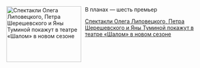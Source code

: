 <!--2025-08-03 16:15:13-->
<div class="yb">
  <div class="rss kino_teatr"><a href="https://www.kino-teatr.ru/teatr/news/y2025/8-3/38537/" title="Спектакли Олега Липовецкого, Петра Шерешевского и Яны Туминой покажут в театре «Шалом» в новом сезоне"><img src="https://www.kino-teatr.ru/news/7/3/38537/poster.jpg" width="196" height="147" align="left" hspace="5" style="margin: 0px 10px 0px 5px" alt="Спектакли Олега Липовецкого, Петра Шерешевского и Яны Туминой покажут в театре «Шалом» в новом сезоне"/></a>В планах — шесть премьер <p class="titl"><a href="https://www.kino-teatr.ru/teatr/news/y2025/8-3/38537/">Спектакли Олега Липовецкого, Петра Шерешевского и Яны Туминой покажут в театре «Шалом» в новом сезоне</a></p></div>
</div>
